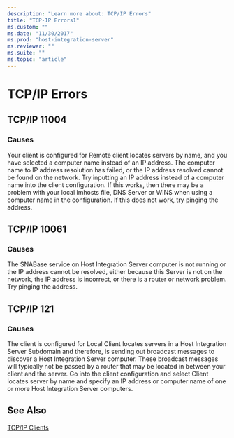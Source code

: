 ```yaml
---
description: "Learn more about: TCP/IP Errors"
title: "TCP-IP Errors1"
ms.custom: ""
ms.date: "11/30/2017"
ms.prod: "host-integration-server"
ms.reviewer: ""
ms.suite: ""
ms.topic: "article"
---
```

# TCP/IP Errors
## TCP/IP 11004  
  
### Causes  
 Your client is configured for Remote client locates servers by name, and you have selected a computer name instead of an IP address. The computer name to IP address resolution has failed, or the IP address resolved cannot be found on the network. Try inputting an IP address instead of a computer name into the client configuration. If this works, then there may be a problem with your local lmhosts file, DNS Server or WINS when using a computer name in the configuration. If this does not work, try pinging the address.  
  
## TCP/IP 10061  
  
### Causes  
 The SNABase service on Host Integration Server computer is not running or the IP address cannot be resolved, either because this Server is not on the network, the IP address is incorrect, or there is a router or network problem. Try pinging the address.  
  
## TCP/IP 121  
  
### Causes  
 The client is configured for Local Client locates servers in a Host Integration Server Subdomain and therefore, is sending out broadcast messages to discover a Host Integration Server computer. These broadcast messages will typically not be passed by a router that may be located in between your client and the server. Go into the client configuration and select Client locates server by name and specify an IP address or computer name of one or more Host Integration Server computers.  
  
## See Also  
 [TCP/IP Clients](../core/tcp-ip-clients2.md)
